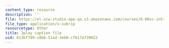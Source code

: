 ```yaml
---
content_type: resource
description: ''
file: https://ol-ocw-studio-app-qa.s3.amazonaws.com/courses/6-00sc-introduction-to-computer-science-and-programming-spring-2011/613bf709c8bb51ad3eb0cf617a739022_miw2CiKp1r0.srt
file_type: application/x-subrip
resourcetype: Other
title: 3play caption file
uid: 613bf709-c8bb-51ad-3eb0-cf617a739022
---
```

